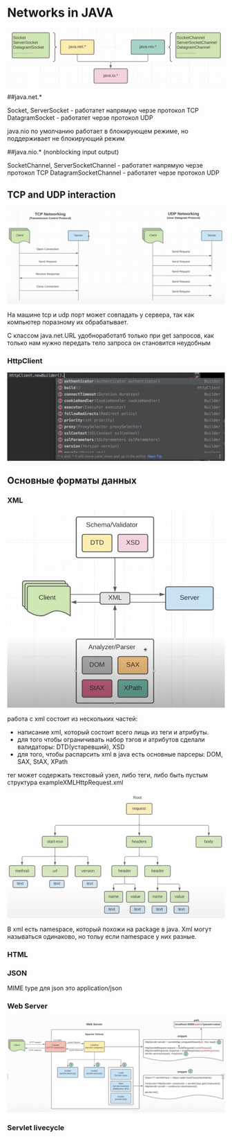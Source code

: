 # Networks in JAVA

![networks in JAVA](images/networksInJava/networksInJava.png)

##java.net.*

Socket, ServerSocket - работатет напрямую черзе протокол TCP
DatagramSocket - работатет черзе протокол UDP

java.nio по умолчанию работает в блокирующем режиме, но поддерживает
не блокирующий режим

##java.nio.* (nonblocking input output)

SocketChannel, ServerSocketChannel - работатет напрямую черзе протокол TCP
DatagramSocketChannel - работатет черзе протокол UDP

## TCP and UDP interaction

![networks in JAVA](images/networksInJava/tcpAndUdpProtocol.png)

На машине tcp и udp порт может совпадать у сервера, так как компьютер поразному
их обрабатывает.

С классом java.net.URL удобноработатб только при get запросов, как только нам 
нужно передать тело запроса он становится неудобным  

### HttpClient

![](images/networksInJava/httpclient.png)

## Основные форматы данных

### XML

![xml data type](images/networksInJava/xmlDataType.png)

работа с xml состоит из нескольких частей:
- написание xml, который состоит всего лищь из теги и атрибуты.
- для того чтобы ограничивать набор тэгов и атрибутов сделали валидаторы: DTD(устаревший), XSD
- для того, чтобы распарсить xml в java есть основные парсеры: DOM, SAX, StAX, XPath

тег может содержать текстовый узел, либо теги, либо быть пустым <tag/>
структура exampleXMLHttpRequest.xml

![structure example xml](images/networksInJava/structureExampleXml.png)

В xml есть namespace, который похожи на package в java. Xml могут называться одинаково, но тольу если namespace у них разные.

### HTML


### JSON

MIME type для json это application/json

### Web Server

![web server](images/networksInJava/webServer.png)

### Servlet livecycle










